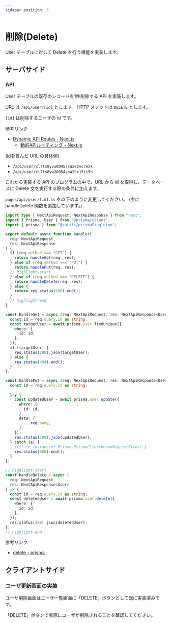 ```yaml
---
sidebar_position: 3
---
```


# 削除(Delete)

User テーブルに対して Delete を行う機能を実装します。

## サーバサイド

### API

User テーブルの既存のレコードを1件削除する API を実装します。

URL は `/api/user/[id]` とします。
HTTP メソッドは `DELETE` とします。

`[id]` は削除するユーザの id です。

参考リンク
- [Dynamic API Routes - Next.js](https://nextjs.org/docs/api-routes/dynamic-api-routes)
  - [動的APIルーティング - Next.js](https://nextjs-ja-translation-docs.vercel.app/docs/api-routes/dynamic-api-routes)

(idを含んだ URL の具体例)
- `/api/user/cl7ts8yvu0045ssa2e2vcrezk`
- `/api/user/cl7ts8yw20054ssa2hxj5ii9h`

これから実装する API のプログラムの中で、URL から id を取得し、データベースに Delete 文を実行する際の条件に加えます。

`pages/api/user/[id].ts` を以下のように変更してください。
(主に handleDelete 関数を追加しています。)

```ts title="pages/api/user/[id].ts"
import type { NextApiRequest, NextApiResponse } from "next";
import { Prisma, User } from "@prisma/client";
import { prisma } from "@/utils/prismaSingleton";

export default async function handler(
  req: NextApiRequest,
  res: NextApiResponse
) {
  if (req.method === "GET") {
    return handleGet(req, res);
  } else if (req.method === "PUT") {
    return handlePut(req, res);
  // highlight-start
  } else if (req.method === "DELETE") {
    return handleDelete(req, res);
  } else {
    return res.status(500).end();
  }
  // highlight-end
}

const handleGet = async (req: NextApiRequest, res: NextApiResponse<User>) => {
  const id = req.query.id as string;
  const targetUser = await prisma.user.findUnique({
    where: {
      id: id,
    },
  });
  if (targetUser) {
    res.status(200).json(targetUser);
  } else {
    res.status(404).end();
  }
};

const handlePut = async (req: NextApiRequest, res: NextApiResponse<User>) => {
  const id = req.query.id as string;

  try {
    const updatedUser = await prisma.user.update({
      where: {
        id: id,
      },
      data: {
        ...req.body,
      },
    });
    res.status(200).json(updatedUser);
  } catch (e) {
    //if (e instanceof Prisma.PrismaClientKnownRequestError) {
    res.status(500).end();
  }
};

// highlight-start
const handleDelete = async (
  req: NextApiRequest,
  res: NextApiResponse<User>
) => {
  const id = req.query.id as string;
  const deletedUser = await prisma.user.delete({
    where: {
      id: id,
    },
  });
  res.status(200).json(deletedUser);
};
// highlight-end
```

参考リンク
- [delete - prisma](https://www.prisma.io/docs/reference/api-reference/prisma-client-reference#delete)

## クライアントサイド

### ユーザ更新画面の実装

ユーザ削除画面はユーザ一覧画面に「DELETE」ボタンとして既に実装済みです。

「DELETE」ボタンで実際にユーザが削除されることを確認してください。
